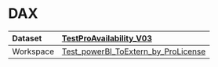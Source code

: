 



# DAX

|Dataset|[TestProAvailability_V03](./../TestProAvailability_V03.md)|
| :--- | :--- |
|Workspace|[Test_powerBI_ToExtern_by_ProLicense](../../Workspaces/Test_powerBI_ToExtern_by_ProLicense.md)|
